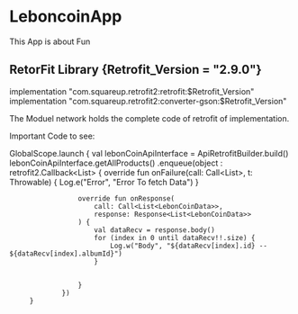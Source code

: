 # LeboncoinApp

This App is about Fun

## RetorFit Library {Retrofit_Version = "2.9.0"}

 implementation "com.squareup.retrofit2:retrofit:$Retrofit_Version"
 implementation "com.squareup.retrofit2:converter-gson:$Retrofit_Version"

 The Moduel network holds the complete code of retrofit of implementation.

 Important Code to see:

  GlobalScope.launch {
             val lebonCoinApiInterface = ApiRetrofitBuilder.build()
             lebonCoinApiInterface.getAllProducts()
                 .enqueue(object : retrofit2.Callback<List<LebonCoinData>> {
                     override fun onFailure(call: Call<List<LebonCoinData>>, t: Throwable) {
                         Log.e("Error", "Error To fetch Data")
                     }

                     override fun onResponse(
                         call: Call<List<LebonCoinData>>,
                         response: Response<List<LebonCoinData>>
                     ) {
                         val dataRecv = response.body()
                         for (index in 0 until dataRecv!!.size) {
                             Log.w("Body", "${dataRecv[index].id} -- ${dataRecv[index].albumId}")
                         }


                     }
                 })
         }